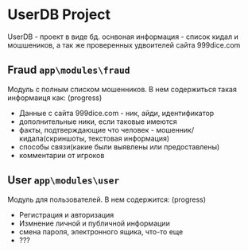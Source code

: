 UserDB Project
============================

UserDB - проект в виде бд. оснвоная информация - список кидал и мошшеников, а так же проверенных удвоителей сайта 999dice.com

Fraud <code>app\modules\fraud</code>
------------------------------------
Модуль с полным списком мошенников. В нем содержиться такая информаиця как: (progress)
<ul>
    <li>Данные с сайта 999dice.com - ник, айди, идентификатор</li>
    <li>дополнительные ники, если таковые имеются</li>
    <li>факты, подтверждающие что человек - мошенник/кидала(скриншоты, текстовая информация)</li>
    <li>способы связи(какие были выявлены или предоставлены)</li>
    <li>комментарии от игроков</li>
</ul>

User <code>app\modules\user</code>
----------------------------------
Модуль для пользователей. В нем содержится: (progress)
<ul>
    <li>Регистрация и авторизация</li>
    <li>Измнение личной и публичной информации</li>
    <li>смена пароля, электронного ящика, что-то еще</li>
    <li>???</li>
</ul>
